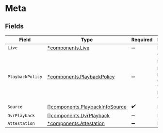 # Meta


## Fields

| Field                                                                            | Type                                                                             | Required                                                                         | Description                                                                      | Example                                                                          |
| -------------------------------------------------------------------------------- | -------------------------------------------------------------------------------- | -------------------------------------------------------------------------------- | -------------------------------------------------------------------------------- | -------------------------------------------------------------------------------- |
| `Live`                                                                           | [*components.Live](../../models/components/live.md)                              | :heavy_minus_sign:                                                               | N/A                                                                              | 0                                                                                |
| `PlaybackPolicy`                                                                 | [*components.PlaybackPolicy](../../models/components/playbackpolicy.md)          | :heavy_minus_sign:                                                               | Whether the playback policy for a asset or stream is public or signed            |                                                                                  |
| `Source`                                                                         | [][components.PlaybackInfoSource](../../models/components/playbackinfosource.md) | :heavy_check_mark:                                                               | N/A                                                                              |                                                                                  |
| `DvrPlayback`                                                                    | [][components.DvrPlayback](../../models/components/dvrplayback.md)               | :heavy_minus_sign:                                                               | N/A                                                                              |                                                                                  |
| `Attestation`                                                                    | [*components.Attestation](../../models/components/attestation.md)                | :heavy_minus_sign:                                                               | N/A                                                                              |                                                                                  |
